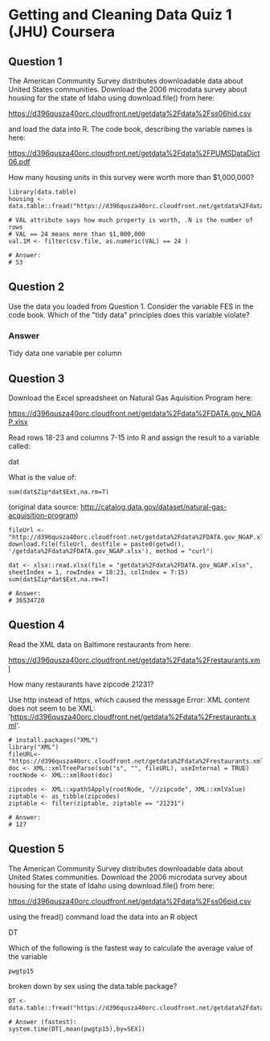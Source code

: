 # Getting and Cleaning Data Quiz 1 (JHU) Coursera

Question 1
----------
The American Community Survey distributes downloadable data about United States communities. Download the 2006 microdata survey about housing for the state of Idaho using download.file() from here:

https://d396qusza40orc.cloudfront.net/getdata%2Fdata%2Fss06hid.csv

and load the data into R. The code book, describing the variable names is here:

https://d396qusza40orc.cloudfront.net/getdata%2Fdata%2FPUMSDataDict06.pdf

How many housing units in this survey were worth more than $1,000,000?

```{r}
library(data.table)
housing <- data.table::fread("https://d396qusza40orc.cloudfront.net/getdata%2Fdata%2Fss06hid.csv")

# VAL attribute says how much property is worth, .N is the number of rows
# VAL == 24 means more than $1,000,000
val.1M <- filter(csv.file, as.numeric(VAL) == 24 )

# Answer: 
# 53
```

Question 2
----------
Use the data you loaded from Question 1. Consider the variable FES in the code book. Which of the "tidy data" principles does this variable violate?

### Answer
Tidy data one variable per column

Question 3
----------
Download the Excel spreadsheet on Natural Gas Aquisition Program here:

https://d396qusza40orc.cloudfront.net/getdata%2Fdata%2FDATA.gov_NGAP.xlsx

Read rows 18-23 and columns 7-15 into R and assign the result to a variable called:

dat

What is the value of:
```{r]
sum(dat$Zip*dat$Ext,na.rm=T)
```
(original data source: http://catalog.data.gov/dataset/natural-gas-acquisition-program)

```{r}
fileUrl <- "http://d396qusza40orc.cloudfront.net/getdata%2Fdata%2FDATA.gov_NGAP.xlsx"
download.file(fileUrl, destfile = paste0(getwd(), '/getdata%2Fdata%2FDATA.gov_NGAP.xlsx'), method = "curl")

dat <- xlsx::read.xlsx(file = "getdata%2Fdata%2FDATA.gov_NGAP.xlsx", sheetIndex = 1, rowIndex = 18:23, colIndex = 7:15)
sum(dat$Zip*dat$Ext,na.rm=T)

# Answer:
# 36534720
```

Question 4
----------
Read the XML data on Baltimore restaurants from here:

https://d396qusza40orc.cloudfront.net/getdata%2Fdata%2Frestaurants.xml

How many restaurants have zipcode 21231?

Use http instead of https, which caused the message Error: XML content does not seem to be XML: 'https://d396qusza40orc.cloudfront.net/getdata%2Fdata%2Frestaurants.xml'.

```{r}
# install.packages("XML")
library("XML")
fileURL<-"https://d396qusza40orc.cloudfront.net/getdata%2Fdata%2Frestaurants.xml"
doc <- XML::xmlTreeParse(sub("s", "", fileURL), useInternal = TRUE)
rootNode <- XML::xmlRoot(doc)

zipcodes <- XML::xpathSApply(rootNode, "//zipcode", XML::xmlValue)
ziptable <- as_tibble(zipcodes)
ziptable <- filter(ziptable, ziptable == "21231")

# Answer: 
# 127
```

Question 5
----------
The American Community Survey distributes downloadable data about United States communities. Download the 2006 microdata survey about housing for the state of Idaho using download.file() from here:

https://d396qusza40orc.cloudfront.net/getdata%2Fdata%2Fss06pid.csv

using the fread() command load the data into an R object

DT

Which of the following is the fastest way to calculate the average value of the variable

`pwgtp15`

broken down by sex using the data.table package?

```{r}
DT <- data.table::fread("https://d396qusza40orc.cloudfront.net/getdata%2Fdata%2Fss06pid.csv")

# Answer (fastest):
system.time(DT[,mean(pwgtp15),by=SEX])
```
